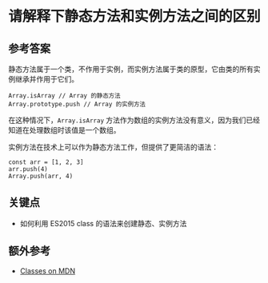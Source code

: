 # 请解释下静态方法和实例方法之间的区别

## 参考答案

静态方法属于一个类，不作用于实例，而实例方法属于类的原型，它由类的所有实例继承并作用于它们。

```es6
Array.isArray // Array 的静态方法
Array.prototype.push // Array 的实例方法
```

在这种情况下，`Array.isArray` 方法作为数组的实例方法没有意义，因为我们已经知道在处理数组时该值是一个数组。

实例方法在技术上可以作为静态方法工作，但提供了更简洁的语法：

```es6
const arr = [1, 2, 3]
arr.push(4)
Array.push(arr, 4)
```

## 关键点

* 如何利用 ES2015 class 的语法来创建静态、实例方法

## 额外参考

* [Classes on MDN](https://developer.mozilla.org/en-US/docs/Web/JavaScript/Reference/Classes)

<!-- tags: (javascript) -->

<!-- expertise: (2) -->
